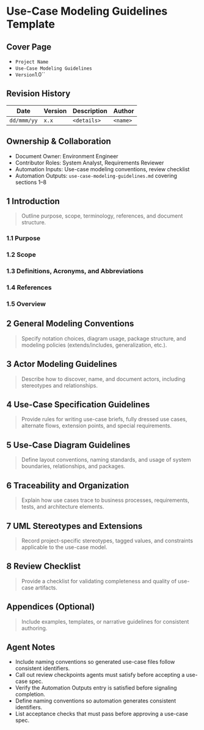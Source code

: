 # Use-Case Modeling Guidelines Template

## Cover Page

- ``Project Name``
- `Use-Case Modeling Guidelines`
- `Version`1.0``

## Revision History

| Date | Version | Description | Author |
| --- | --- | --- | --- |
| ``dd/mmm/yy``|``x.x``|`<details>`|`<name>` |

## Ownership & Collaboration

- Document Owner: Environment Engineer
- Contributor Roles: System Analyst, Requirements Reviewer
- Automation Inputs: Use-case modeling conventions, review checklist
- Automation Outputs: `use-case-modeling-guidelines.md` covering sections 1–8

## 1 Introduction

> Outline purpose, scope, terminology, references, and document structure.

### 1.1 Purpose

### 1.2 Scope

### 1.3 Definitions, Acronyms, and Abbreviations

### 1.4 References

### 1.5 Overview

## 2 General Modeling Conventions

> Specify notation choices, diagram usage, package structure, and modeling policies (extends/includes, generalization,
> etc.).

## 3 Actor Modeling Guidelines

> Describe how to discover, name, and document actors, including stereotypes and relationships.

## 4 Use-Case Specification Guidelines

> Provide rules for writing use-case briefs, fully dressed use cases, alternate flows, extension points, and special
> requirements.

## 5 Use-Case Diagram Guidelines

> Define layout conventions, naming standards, and usage of system boundaries, relationships, and packages.

## 6 Traceability and Organization

> Explain how use cases trace to business processes, requirements, tests, and architecture elements.

## 7 UML Stereotypes and Extensions

> Record project-specific stereotypes, tagged values, and constraints applicable to the use-case model.

## 8 Review Checklist

> Provide a checklist for validating completeness and quality of use-case artifacts.

## Appendices (Optional)

> Include examples, templates, or narrative guidelines for consistent authoring.

## Agent Notes

- Include naming conventions so generated use-case files follow consistent identifiers.
- Call out review checkpoints agents must satisfy before accepting a use-case spec.
- Verify the Automation Outputs entry is satisfied before signaling completion.
- Define naming conventions so automation generates consistent identifiers.
- List acceptance checks that must pass before approving a use-case spec.
